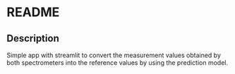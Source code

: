 # README

## Description
Simple app with streamlit to convert the measurement values obtained by both spectrometers into the reference values by using the prediction model.